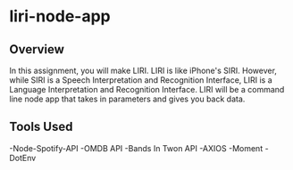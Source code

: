 # liri-node-app

## Overview

In this assignment, you will make LIRI. LIRI is like iPhone's SIRI. However, while SIRI is a Speech Interpretation and Recognition Interface, LIRI is a Language Interpretation and Recognition Interface. LIRI will be a command line node app that takes in parameters and gives you back data.

## Tools Used
-Node-Spotify-API
-OMDB API
-Bands In Twon API
-AXIOS
-Moment
-DotEnv
